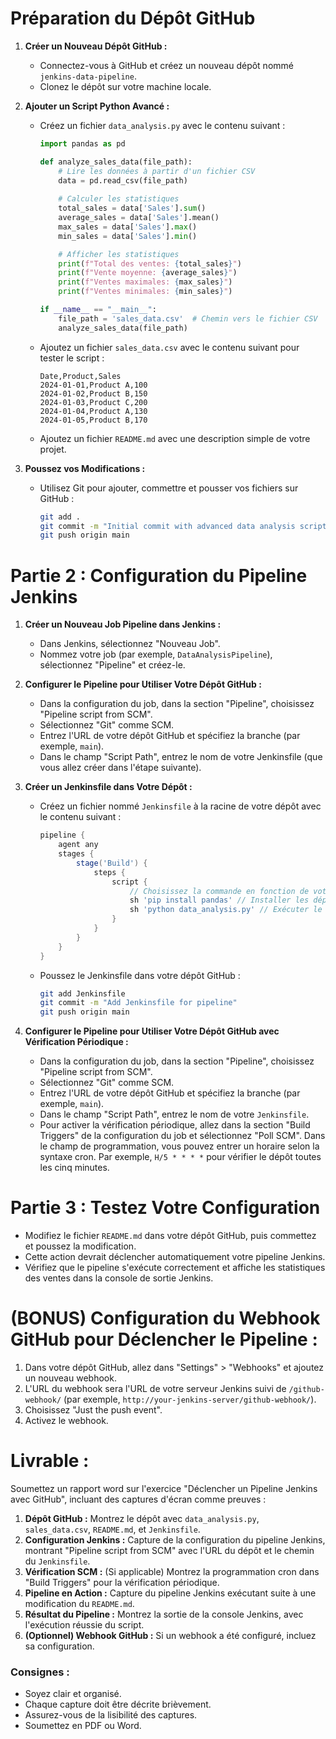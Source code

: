 # Préparation du Dépôt GitHub

1. **Créer un Nouveau Dépôt GitHub :**
    - Connectez-vous à GitHub et créez un nouveau dépôt nommé `jenkins-data-pipeline`.
    - Clonez le dépôt sur votre machine locale.

2. **Ajouter un Script Python Avancé :**
    - Créez un fichier `data_analysis.py` avec le contenu suivant :
        ```python
        import pandas as pd

        def analyze_sales_data(file_path):
            # Lire les données à partir d'un fichier CSV
            data = pd.read_csv(file_path)
            
            # Calculer les statistiques
            total_sales = data['Sales'].sum()
            average_sales = data['Sales'].mean()
            max_sales = data['Sales'].max()
            min_sales = data['Sales'].min()

            # Afficher les statistiques
            print(f"Total des ventes: {total_sales}")
            print(f"Vente moyenne: {average_sales}")
            print(f"Ventes maximales: {max_sales}")
            print(f"Ventes minimales: {min_sales}")

        if __name__ == "__main__":
            file_path = 'sales_data.csv'  # Chemin vers le fichier CSV
            analyze_sales_data(file_path)
        ```
    - Ajoutez un fichier `sales_data.csv` avec le contenu suivant pour tester le script :
        ```csv
        Date,Product,Sales
        2024-01-01,Product A,100
        2024-01-02,Product B,150
        2024-01-03,Product C,200
        2024-01-04,Product A,130
        2024-01-05,Product B,170
        ```
    - Ajoutez un fichier `README.md` avec une description simple de votre projet.

3. **Poussez vos Modifications :**
    - Utilisez Git pour ajouter, commettre et pousser vos fichiers sur GitHub :
        ```sh
        git add .
        git commit -m "Initial commit with advanced data analysis script"
        git push origin main
        ```

# Partie 2 : Configuration du Pipeline Jenkins
1. **Créer un Nouveau Job Pipeline dans Jenkins :**
    - Dans Jenkins, sélectionnez "Nouveau Job".
    - Nommez votre job (par exemple, `DataAnalysisPipeline`), sélectionnez "Pipeline" et créez-le.

2. **Configurer le Pipeline pour Utiliser Votre Dépôt GitHub :**
    - Dans la configuration du job, dans la section "Pipeline", choisissez "Pipeline script from SCM".
    - Sélectionnez "Git" comme SCM.
    - Entrez l'URL de votre dépôt GitHub et spécifiez la branche (par exemple, `main`).
    - Dans le champ "Script Path", entrez le nom de votre Jenkinsfile (que vous allez créer dans l'étape suivante).

3. **Créer un Jenkinsfile dans Votre Dépôt :**
    - Créez un fichier nommé `Jenkinsfile` à la racine de votre dépôt avec le contenu suivant :
        ```groovy
        pipeline {
            agent any
            stages {
                stage('Build') {
                    steps {
                        script {
                            // Choisissez la commande en fonction de votre script
                            sh 'pip install pandas' // Installer les dépendances
                            sh 'python data_analysis.py' // Exécuter le script Python
                        }
                    }
                }
            }
        }
        ```
    - Poussez le Jenkinsfile dans votre dépôt GitHub :
        ```sh
        git add Jenkinsfile
        git commit -m "Add Jenkinsfile for pipeline"
        git push origin main
        ```

4. **Configurer le Pipeline pour Utiliser Votre Dépôt GitHub avec Vérification Périodique :**
    - Dans la configuration du job, dans la section "Pipeline", choisissez "Pipeline script from SCM".
    - Sélectionnez "Git" comme SCM.
    - Entrez l'URL de votre dépôt GitHub et spécifiez la branche (par exemple, `main`).
    - Dans le champ "Script Path", entrez le nom de votre `Jenkinsfile`.
    - Pour activer la vérification périodique, allez dans la section "Build Triggers" de la configuration du job et sélectionnez "Poll SCM". Dans le champ de programmation, vous pouvez entrer un horaire selon la syntaxe cron. Par exemple, `H/5 * * * *` pour vérifier le dépôt toutes les cinq minutes.

# Partie 3 : Testez Votre Configuration
- Modifiez le fichier `README.md` dans votre dépôt GitHub, puis commettez et poussez la modification.
- Cette action devrait déclencher automatiquement votre pipeline Jenkins.
- Vérifiez que le pipeline s'exécute correctement et affiche les statistiques des ventes dans la console de sortie Jenkins.

# (BONUS) Configuration du Webhook GitHub pour Déclencher le Pipeline :
1. Dans votre dépôt GitHub, allez dans "Settings" > "Webhooks" et ajoutez un nouveau webhook.
2. L'URL du webhook sera l'URL de votre serveur Jenkins suivi de `/github-webhook/` (par exemple, `http://your-jenkins-server/github-webhook/`).
3. Choisissez "Just the push event".
4. Activez le webhook.

# Livrable :
Soumettez un rapport word sur l'exercice "Déclencher un Pipeline Jenkins avec GitHub", incluant des captures d'écran comme preuves :

1. **Dépôt GitHub :** Montrez le dépôt avec `data_analysis.py`, `sales_data.csv`, `README.md`, et `Jenkinsfile`.
2. **Configuration Jenkins :** Capture de la configuration du pipeline Jenkins, montrant "Pipeline script from SCM" avec l'URL du dépôt et le chemin du `Jenkinsfile`.
3. **Vérification SCM :** (Si applicable) Montrez la programmation cron dans "Build Triggers" pour la vérification périodique.
4. **Pipeline en Action :** Capture du pipeline Jenkins exécutant suite à une modification du `README.md`.
5. **Résultat du Pipeline :** Montrez la sortie de la console Jenkins, avec l'exécution réussie du script.
6. **(Optionnel) Webhook GitHub :** Si un webhook a été configuré, incluez sa configuration.

### Consignes :
- Soyez clair et organisé.
- Chaque capture doit être décrite brièvement.
- Assurez-vous de la lisibilité des captures.
- Soumettez en PDF ou Word.

